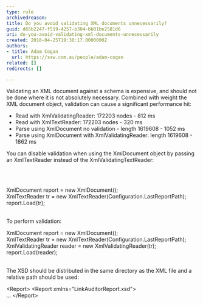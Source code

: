 ```yaml
---
type: rule
archivedreason: 
title: Do you avoid validating XML documents unnecessarily?
guid: d65b2247-f519-4257-b304-bb81be2581d6
uri: do-you-avoid-validating-xml-documents-unnecessarily
created: 2018-04-25T19:38:17.0000000Z
authors:
- title: Adam Cogan
  url: https://ssw.com.au/people/adam-cogan
related: []
redirects: []

---
```



<p>Validating an XML document against a schema is expensive, and should not be done where it is not absolutely necessary. Combined with weight the XML document object, validation can cause a significant performance hit&#58;</p><ul><li>Read with XmlValidatingReader&#58; 172203 nodes - 812 ms</li><li>Read with XmlTextReader&#58; 172203 nodes - 320 ms</li><li>Parse using XmlDocument no validation - length 1619608 - 1052 ms</li><li>Parse using XmlDocument with XmlValidatingReader&#58; length 1619608 - 1862 ms</li></ul><p>You can disable validation when using the XmlDocument object by passing an XmlTextReader instead of the XmlValidatingTextReader&#58;​<br></p>
<br><excerpt class='endintro'></excerpt><br>
<p class="ssw15-rteElement-CodeArea">​XmlDocument report = new XmlDocument();<br> XmlTextReader tr = new XmlTextReader(Configuration.LastReportPath);<br> report.Load(tr);<br></p><p><br>To perform validation&#58;<br></p><p class="ssw15-rteElement-CodeArea">XmlDocument report = new XmlDocument();<br> XmlTextReader tr = new XmlTextReader(Configuration.LastReportPath);<br> XmlValidatingReader reader = new XmlValidatingReader(tr);<br> report.Load(reader);<br></p><p><br>The XSD should be distributed in the same directory as the XML file and a relative path should be used&#58;<br></p><p class="ssw15-rteElement-CodeArea">&lt;Report&gt; &lt;Report xmlns=&quot;LinkAuditorReport.xsd&quot;&gt;<br> ... &lt;/Report&gt;​​<br></p>


